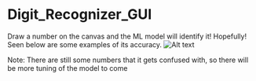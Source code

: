 # Digit_Recognizer_GUI
Draw a number on the canvas and the ML model will identify it! Hopefully! Seen below are some examples of its accuracy. 
![Alt text](Digit_Recognizer_GUI/img/0.png?raw=true "Title")

Note: There are still some numbers that it gets confused with, so there will be more tuning of the model to come
